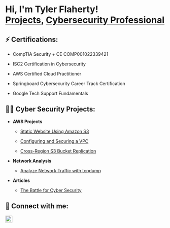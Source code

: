 <h1>Hi, I'm Tyler Flaherty! <br/><a href="https://github.com/TyDefender">Projects</a>, <a href="https://www.linkedin.com/in/tyflaherty0824/">Cybersecurity Professional</a>

<h2>⚡ Certifications:</h2>

  - CompTIA Security + CE COMP001022339421
 
  - ISC2 Certification in Cybersecurity 
 
  - AWS Certified Cloud Practitioner

  - Springboard Cybersecurity Career Track Certification

  - Google Tech Support Fundamentals 

<h2>👨‍💻 Cyber Security Projects:</h2>

- <b>AWS Projects</b>
  - [Static Website Using Amazon S3](https://github.com/TyDefender/Static-Website-Using-Amazon-S3)
 
  - [Configuring and Securing a VPC](https://github.com/TyDefender/Configuring-a-VPC-in-AWS)
 
  - [Cross-Region S3 Bucket Replication](https://github.com/TyDefender/S3-Bucket-Replication)

- <b>Network Analysis</b>
  - [Analyze Network Traffic with tcpdump](https://github.com/TyDefender/Analyze-Network-Traffic-with-tcpdump)

- <b>Articles</b>
  - [The Battle for Cyber Security](https://j6solutions.co.uk/blog-1/f/data-breaches---the-battle-for-cyber-security)

<h2> 🤳 Connect with me:</h2>

[<img align="left" alt="Tyler LinkedIn | LinkedIn" width="22px" src="https://cdn.jsdelivr.net/npm/simple-icons@v3/icons/linkedin.svg" />][linkedin]

[linkedin]: https://linkedin.com/in/tyflaherty0824

<!--
**joshmadakor1/joshmadakor1** is a ✨ _special_ ✨ repository because its `README.md` (this file) appears on your GitHub profile.

Here are some ideas to get you started:

- 🔭 I’m currently working on ...
- 🌱 I’m currently learning ...
- 👯 I’m looking to collaborate on ...
- 🤔 I’m looking for help with ...
- 💬 Ask me about ...
- 📫 How to reach me: ...
- 😄 Pronouns: ...
- ⚡ Fun fact: ...
-->
